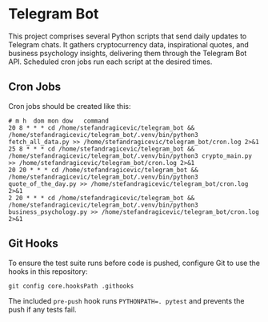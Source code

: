 # Telegram Bot

This project comprises several Python scripts that send daily updates to Telegram chats. It gathers cryptocurrency data, inspirational quotes, and business psychology insights, delivering them through the Telegram Bot API. Scheduled cron jobs run each script at the desired times.

## Cron Jobs

Cron jobs should be created like this:

```
# m h  dom mon dow   command
20 8 * * * cd /home/stefandragicevic/telegram_bot && /home/stefandragicevic/telegram_bot/.venv/bin/python3 fetch_all_data.py >> /home/stefandragicevic/telegram_bot/cron.log 2>&1
25 8 * * * cd /home/stefandragicevic/telegram_bot && /home/stefandragicevic/telegram_bot/.venv/bin/python3 crypto_main.py >> /home/stefandragicevic/telegram_bot/cron.log 2>&1
20 20 * * * cd /home/stefandragicevic/telegram_bot && /home/stefandragicevic/telegram_bot/.venv/bin/python3 quote_of_the_day.py >> /home/stefandragicevic/telegram_bot/cron.log 2>&1
2 20 * * * cd /home/stefandragicevic/telegram_bot && /home/stefandragicevic/telegram_bot/.venv/bin/python3 business_psychology.py >> /home/stefandragicevic/telegram_bot/cron.log 2>&1
```


## Git Hooks

To ensure the test suite runs before code is pushed, configure Git to use the hooks in this repository:

```
git config core.hooksPath .githooks
```

The included `pre-push` hook runs `PYTHONPATH=. pytest` and prevents the push if any tests fail.
